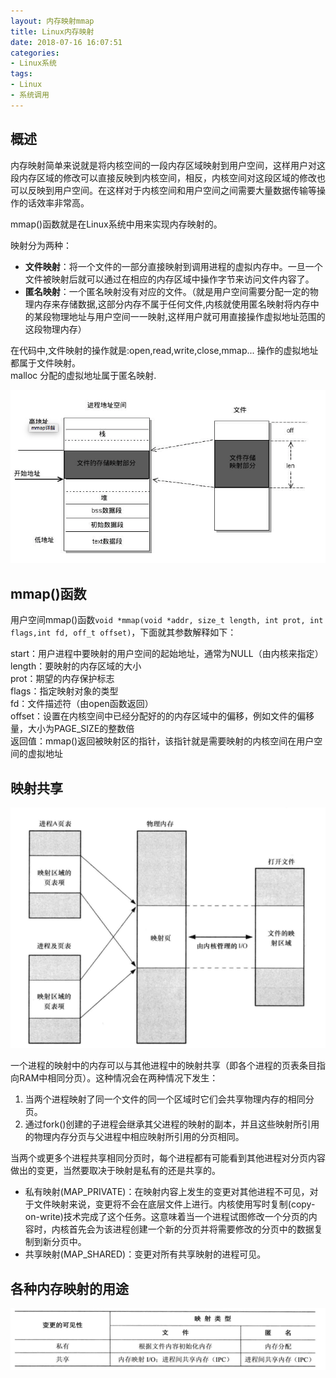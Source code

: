 ```yaml
---
layout: 内存映射mmap
title: Linux内存映射
date: 2018-07-16 16:07:51
categories: 
- Linux系统
tags:
- Linux
- 系统调用
---
```


## 概述
内存映射简单来说就是将内核空间的一段内存区域映射到用户空间，这样用户对这段内存区域的修改可以直接反映到内核空间，相反，内核空间对这段区域的修改也可以反映到用户空间。在这样对于内核空间和用户空间之间需要大量数据传输等操作的话效率非常高。

mmap()函数就是在Linux系统中用来实现内存映射的。

映射分为两种：</br>
* **文件映射**：将一个文件的一部分直接映射到调用进程的虚拟内存中。一旦一个文件被映射后就可以通过在相应的内存区域中操作字节来访问文件内容了。</br>
* **匿名映射**：一个匿名映射没有对应的文件。（就是用户空间需要分配一定的物理内存来存储数据,这部分内存不属于任何文件,内核就使用匿名映射将内存中的某段物理地址与用户空间一一映射,这样用户就可用直接操作虚拟地址范围的这段物理内存）</br>


在代码中,文件映射的操作就是:open,read,write,close,mmap... 操作的虚拟地址都属于文件映射。</br> malloc 分配的虚拟地址属于匿名映射.</br>

![](内存映射mmap/mmap1.png)

## mmap()函数
用户空间mmap()函数`void *mmap(void *addr, size_t length, int prot, int flags,int fd, off_t offset)`，下面就其参数解释如下：

start：用户进程中要映射的用户空间的起始地址，通常为NULL（由内核来指定）</br>
length：要映射的内存区域的大小</br>
prot：期望的内存保护标志</br>
flags：指定映射对象的类型</br>
fd：文件描述符（由open函数返回）</br>
offset：设置在内核空间中已经分配好的的内存区域中的偏移，例如文件的偏移量，大小为PAGE_SIZE的整数倍</br>
返回值：mmap()返回被映射区的指针，该指针就是需要映射的内核空间在用户空间的虚拟地址</br>


## 映射共享

![](内存映射mmap/mmap3.png)

一个进程的映射中的内存可以与其他进程中的映射共享（即各个进程的页表条目指向RAM中相同分页）。这种情况会在两种情况下发生：

1. 当两个进程映射了同一个文件的同一个区域时它们会共享物理内存的相同分页。
2. 通过fork()创建的子进程会继承其父进程的映射的副本，并且这些映射所引用的物理内存分页与父进程中相应映射所引用的分页相同。

当两个或更多个进程共享相同分页时，每个进程都有可能看到其他进程对分页内容做出的变更，当然要取决于映射是私有的还是共享的。

* 私有映射(MAP_PRIVATE)：在映射内容上发生的变更对其他进程不可见，对于文件映射来说，变更将不会在底层文件上进行。内核使用写时复制(copy-on-write)技术完成了这个任务。这意味着当一个进程试图修改一个分页的内容时，内核首先会为该进程创建一个新的分页并将需要修改的分页中的数据复制到新分页中。
* 共享映射(MAP_SHARED)：变更对所有共享映射的进程可见。

## 各种内存映射的用途

![](内存映射mmap/mmap2.png)


